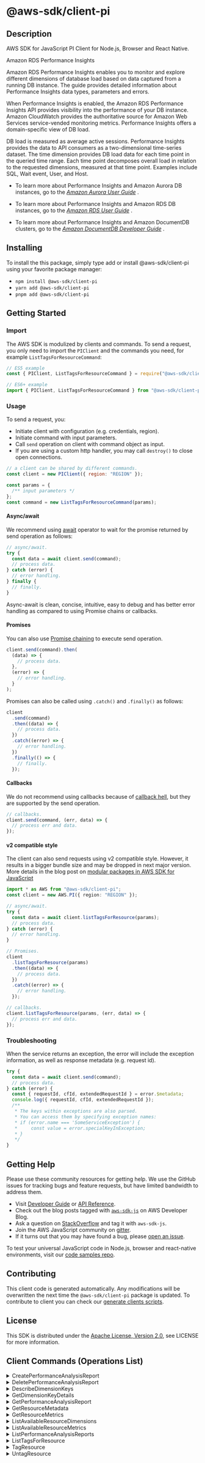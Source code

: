 <!-- generated file, do not edit directly -->

# @aws-sdk/client-pi

## Description

AWS SDK for JavaScript PI Client for Node.js, Browser and React Native.

<fullname>Amazon RDS Performance Insights</fullname>

<p>Amazon RDS Performance Insights enables you to monitor and explore different dimensions of database load based on data captured from a running DB instance. The guide
provides detailed information about Performance Insights data types, parameters and errors.</p>
<p>When Performance Insights is enabled, the Amazon RDS Performance Insights API provides visibility into the performance of your DB instance. Amazon CloudWatch provides the
authoritative source for Amazon Web Services service-vended monitoring metrics. Performance Insights offers a domain-specific view of DB load.</p>
<p>DB load is measured as average active sessions. Performance Insights provides the data to API consumers as a two-dimensional time-series dataset. The time dimension
provides DB load data for each time point in the queried time range. Each time point decomposes overall load in relation to the requested
dimensions, measured at that time point. Examples include SQL, Wait event, User, and Host.</p>
<ul>
<li>
<p>To learn more about Performance Insights and Amazon Aurora DB instances, go to the <i>
<a href="https://docs.aws.amazon.com/AmazonRDS/latest/AuroraUserGuide/USER_PerfInsights.html"> Amazon Aurora User Guide</a>
</i>. </p>
</li>
<li>
<p>To learn more about Performance Insights and Amazon RDS DB instances, go to the <i>
<a href="https://docs.aws.amazon.com/AmazonRDS/latest/UserGuide/USER_PerfInsights.html"> Amazon RDS User Guide</a>
</i>. </p>
</li>
<li>
<p>To learn more about Performance Insights and Amazon DocumentDB clusters, go to the <i>
<a href="https://docs.aws.amazon.com/documentdb/latest/developerguide/performance-insights.html"> Amazon DocumentDB Developer Guide</a>
</i>.</p>
</li>
</ul>

## Installing

To install the this package, simply type add or install @aws-sdk/client-pi
using your favorite package manager:

- `npm install @aws-sdk/client-pi`
- `yarn add @aws-sdk/client-pi`
- `pnpm add @aws-sdk/client-pi`

## Getting Started

### Import

The AWS SDK is modulized by clients and commands.
To send a request, you only need to import the `PIClient` and
the commands you need, for example `ListTagsForResourceCommand`:

```js
// ES5 example
const { PIClient, ListTagsForResourceCommand } = require("@aws-sdk/client-pi");
```

```ts
// ES6+ example
import { PIClient, ListTagsForResourceCommand } from "@aws-sdk/client-pi";
```

### Usage

To send a request, you:

- Initiate client with configuration (e.g. credentials, region).
- Initiate command with input parameters.
- Call `send` operation on client with command object as input.
- If you are using a custom http handler, you may call `destroy()` to close open connections.

```js
// a client can be shared by different commands.
const client = new PIClient({ region: "REGION" });

const params = {
  /** input parameters */
};
const command = new ListTagsForResourceCommand(params);
```

#### Async/await

We recommend using [await](https://developer.mozilla.org/en-US/docs/Web/JavaScript/Reference/Operators/await)
operator to wait for the promise returned by send operation as follows:

```js
// async/await.
try {
  const data = await client.send(command);
  // process data.
} catch (error) {
  // error handling.
} finally {
  // finally.
}
```

Async-await is clean, concise, intuitive, easy to debug and has better error handling
as compared to using Promise chains or callbacks.

#### Promises

You can also use [Promise chaining](https://developer.mozilla.org/en-US/docs/Web/JavaScript/Guide/Using_promises#chaining)
to execute send operation.

```js
client.send(command).then(
  (data) => {
    // process data.
  },
  (error) => {
    // error handling.
  }
);
```

Promises can also be called using `.catch()` and `.finally()` as follows:

```js
client
  .send(command)
  .then((data) => {
    // process data.
  })
  .catch((error) => {
    // error handling.
  })
  .finally(() => {
    // finally.
  });
```

#### Callbacks

We do not recommend using callbacks because of [callback hell](http://callbackhell.com/),
but they are supported by the send operation.

```js
// callbacks.
client.send(command, (err, data) => {
  // process err and data.
});
```

#### v2 compatible style

The client can also send requests using v2 compatible style.
However, it results in a bigger bundle size and may be dropped in next major version. More details in the blog post
on [modular packages in AWS SDK for JavaScript](https://aws.amazon.com/blogs/developer/modular-packages-in-aws-sdk-for-javascript/)

```ts
import * as AWS from "@aws-sdk/client-pi";
const client = new AWS.PI({ region: "REGION" });

// async/await.
try {
  const data = await client.listTagsForResource(params);
  // process data.
} catch (error) {
  // error handling.
}

// Promises.
client
  .listTagsForResource(params)
  .then((data) => {
    // process data.
  })
  .catch((error) => {
    // error handling.
  });

// callbacks.
client.listTagsForResource(params, (err, data) => {
  // process err and data.
});
```

### Troubleshooting

When the service returns an exception, the error will include the exception information,
as well as response metadata (e.g. request id).

```js
try {
  const data = await client.send(command);
  // process data.
} catch (error) {
  const { requestId, cfId, extendedRequestId } = error.$metadata;
  console.log({ requestId, cfId, extendedRequestId });
  /**
   * The keys within exceptions are also parsed.
   * You can access them by specifying exception names:
   * if (error.name === 'SomeServiceException') {
   *     const value = error.specialKeyInException;
   * }
   */
}
```

## Getting Help

Please use these community resources for getting help.
We use the GitHub issues for tracking bugs and feature requests, but have limited bandwidth to address them.

- Visit [Developer Guide](https://docs.aws.amazon.com/sdk-for-javascript/v3/developer-guide/welcome.html)
  or [API Reference](https://docs.aws.amazon.com/AWSJavaScriptSDK/v3/latest/index.html).
- Check out the blog posts tagged with [`aws-sdk-js`](https://aws.amazon.com/blogs/developer/tag/aws-sdk-js/)
  on AWS Developer Blog.
- Ask a question on [StackOverflow](https://stackoverflow.com/questions/tagged/aws-sdk-js) and tag it with `aws-sdk-js`.
- Join the AWS JavaScript community on [gitter](https://gitter.im/aws/aws-sdk-js-v3).
- If it turns out that you may have found a bug, please [open an issue](https://github.com/aws/aws-sdk-js-v3/issues/new/choose).

To test your universal JavaScript code in Node.js, browser and react-native environments,
visit our [code samples repo](https://github.com/aws-samples/aws-sdk-js-tests).

## Contributing

This client code is generated automatically. Any modifications will be overwritten the next time the `@aws-sdk/client-pi` package is updated.
To contribute to client you can check our [generate clients scripts](https://github.com/aws/aws-sdk-js-v3/tree/main/scripts/generate-clients).

## License

This SDK is distributed under the
[Apache License, Version 2.0](http://www.apache.org/licenses/LICENSE-2.0),
see LICENSE for more information.

## Client Commands (Operations List)

<details>
<summary>
CreatePerformanceAnalysisReport
</summary>

[Command API Reference](https://docs.aws.amazon.com/AWSJavaScriptSDK/v3/latest/client/pi/command/CreatePerformanceAnalysisReportCommand/) / [Input](https://docs.aws.amazon.com/AWSJavaScriptSDK/v3/latest/Package/-aws-sdk-client-pi/Interface/CreatePerformanceAnalysisReportCommandInput/) / [Output](https://docs.aws.amazon.com/AWSJavaScriptSDK/v3/latest/Package/-aws-sdk-client-pi/Interface/CreatePerformanceAnalysisReportCommandOutput/)

</details>
<details>
<summary>
DeletePerformanceAnalysisReport
</summary>

[Command API Reference](https://docs.aws.amazon.com/AWSJavaScriptSDK/v3/latest/client/pi/command/DeletePerformanceAnalysisReportCommand/) / [Input](https://docs.aws.amazon.com/AWSJavaScriptSDK/v3/latest/Package/-aws-sdk-client-pi/Interface/DeletePerformanceAnalysisReportCommandInput/) / [Output](https://docs.aws.amazon.com/AWSJavaScriptSDK/v3/latest/Package/-aws-sdk-client-pi/Interface/DeletePerformanceAnalysisReportCommandOutput/)

</details>
<details>
<summary>
DescribeDimensionKeys
</summary>

[Command API Reference](https://docs.aws.amazon.com/AWSJavaScriptSDK/v3/latest/client/pi/command/DescribeDimensionKeysCommand/) / [Input](https://docs.aws.amazon.com/AWSJavaScriptSDK/v3/latest/Package/-aws-sdk-client-pi/Interface/DescribeDimensionKeysCommandInput/) / [Output](https://docs.aws.amazon.com/AWSJavaScriptSDK/v3/latest/Package/-aws-sdk-client-pi/Interface/DescribeDimensionKeysCommandOutput/)

</details>
<details>
<summary>
GetDimensionKeyDetails
</summary>

[Command API Reference](https://docs.aws.amazon.com/AWSJavaScriptSDK/v3/latest/client/pi/command/GetDimensionKeyDetailsCommand/) / [Input](https://docs.aws.amazon.com/AWSJavaScriptSDK/v3/latest/Package/-aws-sdk-client-pi/Interface/GetDimensionKeyDetailsCommandInput/) / [Output](https://docs.aws.amazon.com/AWSJavaScriptSDK/v3/latest/Package/-aws-sdk-client-pi/Interface/GetDimensionKeyDetailsCommandOutput/)

</details>
<details>
<summary>
GetPerformanceAnalysisReport
</summary>

[Command API Reference](https://docs.aws.amazon.com/AWSJavaScriptSDK/v3/latest/client/pi/command/GetPerformanceAnalysisReportCommand/) / [Input](https://docs.aws.amazon.com/AWSJavaScriptSDK/v3/latest/Package/-aws-sdk-client-pi/Interface/GetPerformanceAnalysisReportCommandInput/) / [Output](https://docs.aws.amazon.com/AWSJavaScriptSDK/v3/latest/Package/-aws-sdk-client-pi/Interface/GetPerformanceAnalysisReportCommandOutput/)

</details>
<details>
<summary>
GetResourceMetadata
</summary>

[Command API Reference](https://docs.aws.amazon.com/AWSJavaScriptSDK/v3/latest/client/pi/command/GetResourceMetadataCommand/) / [Input](https://docs.aws.amazon.com/AWSJavaScriptSDK/v3/latest/Package/-aws-sdk-client-pi/Interface/GetResourceMetadataCommandInput/) / [Output](https://docs.aws.amazon.com/AWSJavaScriptSDK/v3/latest/Package/-aws-sdk-client-pi/Interface/GetResourceMetadataCommandOutput/)

</details>
<details>
<summary>
GetResourceMetrics
</summary>

[Command API Reference](https://docs.aws.amazon.com/AWSJavaScriptSDK/v3/latest/client/pi/command/GetResourceMetricsCommand/) / [Input](https://docs.aws.amazon.com/AWSJavaScriptSDK/v3/latest/Package/-aws-sdk-client-pi/Interface/GetResourceMetricsCommandInput/) / [Output](https://docs.aws.amazon.com/AWSJavaScriptSDK/v3/latest/Package/-aws-sdk-client-pi/Interface/GetResourceMetricsCommandOutput/)

</details>
<details>
<summary>
ListAvailableResourceDimensions
</summary>

[Command API Reference](https://docs.aws.amazon.com/AWSJavaScriptSDK/v3/latest/client/pi/command/ListAvailableResourceDimensionsCommand/) / [Input](https://docs.aws.amazon.com/AWSJavaScriptSDK/v3/latest/Package/-aws-sdk-client-pi/Interface/ListAvailableResourceDimensionsCommandInput/) / [Output](https://docs.aws.amazon.com/AWSJavaScriptSDK/v3/latest/Package/-aws-sdk-client-pi/Interface/ListAvailableResourceDimensionsCommandOutput/)

</details>
<details>
<summary>
ListAvailableResourceMetrics
</summary>

[Command API Reference](https://docs.aws.amazon.com/AWSJavaScriptSDK/v3/latest/client/pi/command/ListAvailableResourceMetricsCommand/) / [Input](https://docs.aws.amazon.com/AWSJavaScriptSDK/v3/latest/Package/-aws-sdk-client-pi/Interface/ListAvailableResourceMetricsCommandInput/) / [Output](https://docs.aws.amazon.com/AWSJavaScriptSDK/v3/latest/Package/-aws-sdk-client-pi/Interface/ListAvailableResourceMetricsCommandOutput/)

</details>
<details>
<summary>
ListPerformanceAnalysisReports
</summary>

[Command API Reference](https://docs.aws.amazon.com/AWSJavaScriptSDK/v3/latest/client/pi/command/ListPerformanceAnalysisReportsCommand/) / [Input](https://docs.aws.amazon.com/AWSJavaScriptSDK/v3/latest/Package/-aws-sdk-client-pi/Interface/ListPerformanceAnalysisReportsCommandInput/) / [Output](https://docs.aws.amazon.com/AWSJavaScriptSDK/v3/latest/Package/-aws-sdk-client-pi/Interface/ListPerformanceAnalysisReportsCommandOutput/)

</details>
<details>
<summary>
ListTagsForResource
</summary>

[Command API Reference](https://docs.aws.amazon.com/AWSJavaScriptSDK/v3/latest/client/pi/command/ListTagsForResourceCommand/) / [Input](https://docs.aws.amazon.com/AWSJavaScriptSDK/v3/latest/Package/-aws-sdk-client-pi/Interface/ListTagsForResourceCommandInput/) / [Output](https://docs.aws.amazon.com/AWSJavaScriptSDK/v3/latest/Package/-aws-sdk-client-pi/Interface/ListTagsForResourceCommandOutput/)

</details>
<details>
<summary>
TagResource
</summary>

[Command API Reference](https://docs.aws.amazon.com/AWSJavaScriptSDK/v3/latest/client/pi/command/TagResourceCommand/) / [Input](https://docs.aws.amazon.com/AWSJavaScriptSDK/v3/latest/Package/-aws-sdk-client-pi/Interface/TagResourceCommandInput/) / [Output](https://docs.aws.amazon.com/AWSJavaScriptSDK/v3/latest/Package/-aws-sdk-client-pi/Interface/TagResourceCommandOutput/)

</details>
<details>
<summary>
UntagResource
</summary>

[Command API Reference](https://docs.aws.amazon.com/AWSJavaScriptSDK/v3/latest/client/pi/command/UntagResourceCommand/) / [Input](https://docs.aws.amazon.com/AWSJavaScriptSDK/v3/latest/Package/-aws-sdk-client-pi/Interface/UntagResourceCommandInput/) / [Output](https://docs.aws.amazon.com/AWSJavaScriptSDK/v3/latest/Package/-aws-sdk-client-pi/Interface/UntagResourceCommandOutput/)

</details>
